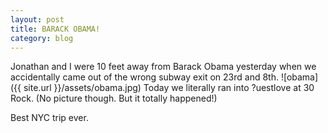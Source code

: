```yaml
---
layout: post
title: BARACK OBAMA!
category: blog
---
```

Jonathan and I were 10 feet away from Barack Obama yesterday when we accidentally came out of the wrong subway exit on 23rd and 8th.
![obama]({{ site.url }}/assets/obama.jpg)
Today we literally ran into ?uestlove at 30 Rock. (No picture though. But it totally happened!)

Best NYC trip ever.
